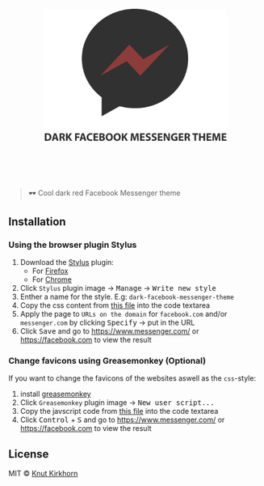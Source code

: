 <h1 align="center">
	<br>
	<img width="360" src="media/logo.svg" alt="dark-facebook-messenger-theme">
	<br>
	<br>
	<br>
</h1>

> 🕶️ Cool dark red Facebook Messenger theme

## Installation
### Using the browser plugin Stylus
1. Download the [Stylus](https://github.com/openstyles/stylus) plugin:
    - For [Firefox](https://addons.mozilla.org/en-US/firefox/addon/styl-us/)
    - For [Chrome](https://chrome.google.com/webstore/detail/stylus/clngdbkpkpeebahjckkjfobafhncgmne)
2. Click `Stylus` plugin image → <kbd>Manage</kbd> → <kbd>Write new style</kbd>
3. Enther a name for the style. E.g: `dark-facebook-messenger-theme`
4. Copy the css content from [this file](dark-facebook-messenger-theme.css) into the code textarea
5. Apply the page to `URLs on the domain` for `facebook.com` and/or `messenger.com` by clicking <kbd>Specify</kbd> → put in the URL
6. Click <kbd>Save</kbd> and go to https://www.messenger.com/ or https://facebook.com to view the result️️

### Change favicons using Greasemonkey (Optional)
If you want to change the favicons of the websites aswell as the `css`-style:
1. install [greasemonkey](https://addons.mozilla.org/en-US/firefox/addon/greasemonkey/)
2. Click `Greasemonkey` plugin image → <kbd>New user script...</kbd>
3. Copy the javscript code from [this file](favicon-replacer.js) into the code textarea
4. Click <kbd>Control</kbd> + <kbd>S</kbd> and go to https://www.messenger.com/ or https://facebook.com to view the result️️

## License
MIT © [Knut Kirkhorn](LICENSE)
